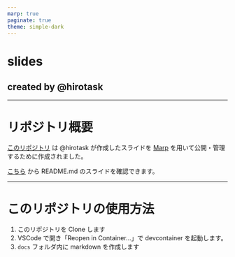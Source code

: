 ```yaml
---
marp: true
paginate: true
theme: simple-dark
---
```

<!-- _class: title -->
# slides

## created by @hirotask

---

# リポジトリ概要

[このリポジトリ](https://github.com/hirotask/slides) は @hirotask が作成したスライドを [Marp](https://marp.app/) を用いて公開・管理するために作成されました。

[こちら](https://slides.hirotask.me/) から README.md のスライドを確認できます。

---

# このリポジトリの使用方法

1. このリポジトリを Clone します
2. VSCode で開き「Reopen in Container...」で devcontainer を起動します。
3. `docs` フォルダ内に markdown を作成します
